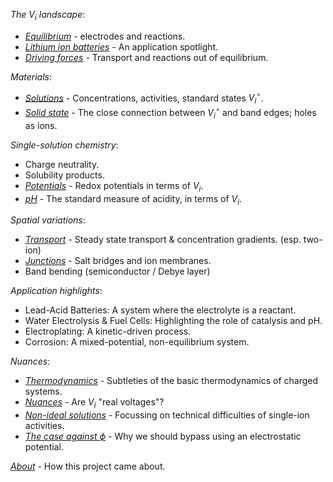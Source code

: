 
*The $V_i$ landscape*:

- [_Equilibrium_](/esbd/equilibrium/) - electrodes and reactions.
- [_Lithium ion batteries_](/esbd/lib/) - An application spotlight.
- [_Driving forces_](/esbd/drive/) - Transport and reactions out of equilibrium.

*Materials*:

- [_Solutions_](/esbd/solutions/) - Concentrations, activities, standard states $V^\circ_i$.
- [_Solid state_](/esbd/solidstate/) - The close connection between $V^\circ_i$ and band edges; holes as ions.

*Single-solution chemistry*:
- Charge neutrality.
- Solubility products.
- [_Potentials_](/esbd/potentials/) - Redox potentials in terms of $V_i$.
- [_pH_](/esbd/ph/) - The standard measure of acidity, in terms of $V_i$.

*Spatial variations*:
- [_Transport_](/esbd/transport2/) - Steady state transport & concentration gradients. (esp. two-ion)
- [_Junctions_](/esbd/junctions/) - Salt bridges and ion membranes.
- Band bending (semiconductor / Debye layer)

*Application highlights*:
- Lead-Acid Batteries: A system where the electrolyte is a reactant.
- Water Electrolysis & Fuel Cells: Highlighting the role of catalysis and pH.
- Electroplating: A kinetic-driven process.
- Corrosion: A mixed-potential, non-equilibrium system.

*Nuances*:

- [_Thermodynamics_](/esbd/thermodynamics) - Subtleties of the basic thermodynamics of charged systems.
- [_Nuances_](/esbd/nuances/) - Are $V_i$ "real voltages"?
- [_Non-ideal solutions_](/esbd/nonideal) - Focussing on technical difficulties of single-ion activities.
- [_The case against $\phi$_](/esbd/phi/) - Why we should bypass using an electrostatic potential.

[_About_](/esbd/about/) - How this project came about.
